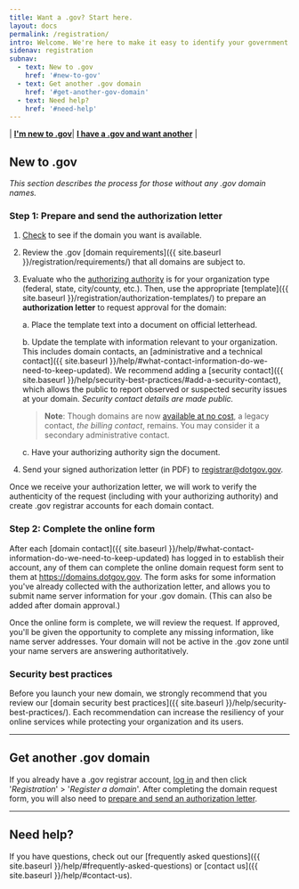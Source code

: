 ```yaml
---
title: Want a .gov? Start here.
layout: docs
permalink: /registration/
intro: Welcome. We're here to make it easy to identify your government organization on the internet.
sidenav: registration
subnav:
  - text: New to .gov
    href: '#new-to-gov'
  - text: Get another .gov domain
    href: '#get-another-gov-domain'
  - text: Need help?
    href: '#need-help'
---
```


| **[I'm new to .gov](#new-to-gov)**| **[I have a .gov and want another](#get-another-gov-domain)** |

## New to .gov
*This section describes the process for those without any .gov domain names.*

### Step 1: Prepare and send the authorization letter

1. [Check](https://domains.dotgov.gov/dotgov-web/registration/whois.xhtml) to see if the domain you want is available.

2. Review the .gov [domain requirements]({{ site.baseurl }}/registration/requirements/) that all domains are subject to.

3. Evaluate who the [authorizing authority]({{site.baseurl}}/help/#whats-an-authorizing-authority-and-who-is-ours) is for your organization type (federal, state, city/county, etc.). Then, use the appropriate [template]({{ site.baseurl }}/registration/authorization-templates/) to prepare an **authorization letter** to request approval for the domain:

    a. Place the template text into a document on official letterhead.

    b. Update the template with information relevant to your organization. This includes domain contacts, an [administrative and a technical contact]({{ site.baseurl }}/help/#what-contact-information-do-we-need-to-keep-updated). We recommend adding a [security contact]({{ site.baseurl }}/help/security-best-practices/#add-a-security-contact), which allows the public to report observed or suspected security issues at your domain. *Security contact details are made public.*
      > **Note**: Though domains are now [available at no cost]({{site.baseurl}}/2021/4/27/a-new-day-for-gov/), a legacy contact, *the billing contact*, remains. You may consider it a secondary administrative contact.

    c. Have your authorizing authority sign the document.

5. Send your signed authorization letter (in PDF) to <registrar@dotgov.gov>.

Once we receive your authorization letter, we will work to verify the authenticity of the request (including with your authorizing authority) and create .gov registrar accounts for each domain contact.

### Step 2: Complete the online form

After each [domain contact]({{ site.baseurl }}/help/#what-contact-information-do-we-need-to-keep-updated) has logged in to establish their account, any of them can complete the online domain request form sent to them at <https://domains.dotgov.gov>. The form asks for some information you've already collected with the authorization letter, and allows you to submit name server information for your .gov domain. (This can also be added after domain approval.)

Once the online form is complete, we will review the request. If approved, you'll be given the opportunity to complete any missing information, like name server addresses. Your domain will not be active in the .gov zone until your name servers are answering authoritatively.

### Security best practices

Before you launch your new domain, we strongly recommend that you review our [domain security best practices]({{ site.baseurl }}/help/security-best-practices/). Each recommendation can increase the resiliency of your online services while protecting your organization and its users.

***

## Get another .gov domain

If you already have a .gov registrar account, [log in](https://domains.dotgov.gov) and then click '_Registration_' > '_Register a domain_'. After completing the domain request form, you will also need to [prepare and send an authorization letter](#step-1-prepare-and-send-the-authorization-letter).

***

## Need help?

If you have questions, check out our [frequently asked questions]({{ site.baseurl }}/help/#frequently-asked-questions) or [contact us]({{ site.baseurl }}/help/#contact-us).
